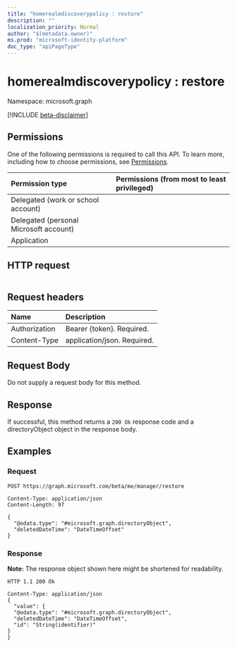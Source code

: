 ```yaml
---
title: "homerealmdiscoverypolicy : restore"
description: ""
localization_priority: Normal
author: "$(metadata.owner)"
ms.prod: "microsoft-identity-platform"
doc_type: "apiPageType"
---
```


# homerealmdiscoverypolicy : restore

Namespace: microsoft.graph

[!INCLUDE [beta-disclaimer](../../includes/beta-disclaimer.md)]

## Permissions

One of the following permissions is required to call this API. To learn more, including how to choose permissions, see [Permissions](/graph/permissions-reference).

| Permission type                        | Permissions (from most to least privileged) |
| :------------------------------------- | :------------------------------------------ |
| Delegated (work or school account)     |                                             |
| Delegated (personal Microsoft account) |                                             |
| Application                            |                                             |

## HTTP request

<!-- {
  "blockType": "ignored"
}
-->

```http

```

## Request headers

| Name          | Description                 |
| :------------ | :-------------------------- |
| Authorization | Bearer {token}. Required.   |
| Content-Type  | application/json. Required. |

## Request Body

<!-- Actions and Functions -->

<!-- CRUD Methods -->

Do not supply a request body for this method.

## Response

If successful, this method returns a `200 Ok` response code and a directoryObject object in the response body.

## Examples

### Request

<!-- {
  "blockType": "request",
  "name": "homerealmdiscoverypolicy_restore"
}
-->

```http
POST https://graph.microsoft.com/beta/me/manager/restore

Content-Type: application/json
Content-Length: 97

{
  "@odata.type": "#microsoft.graph.directoryObject",
  "deletedDateTime": "DateTimeOffset"
}

```

### Response

**Note:** The response object shown here might be shortened for readability.

<!-- {
  "blockType": "response",
  "truncated": true,
  "@odata.type": "Microsoft.DirectoryServices.directoryObject"
}
-->

```http
HTTP 1.1 200 Ok

Content-Type: application/json
{
  "value": {
  "@odata.type": "#microsoft.graph.directoryObject",
  "deletedDateTime": "DateTimeOffset",
  "id": "String(identifier)"
}
}

```
